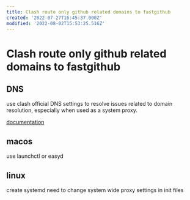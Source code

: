 ```yaml
---
title: Clash route only github related domains to fastgithub
created: '2022-07-27T16:45:37.000Z'
modified: '2022-08-02T15:53:25.516Z'
---
```


# Clash route only github related domains to fastgithub

## DNS

use clash official DNS settings to resolve issues related to domain resolution, especially when used as a system proxy.

[documentation]()

## macos

use launchctl or easyd

## linux

create systemd
need to change system wide proxy settings in init files
